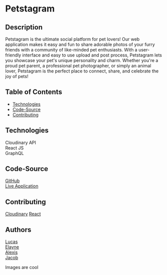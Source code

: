 # Petstagram

## Description

Petstagram is the ultimate social platform for pet lovers! Our web application makes it easy and fun to share adorable photos of your furry friends with a community of like-minded pet enthusiasts. With a user-friendly interface and easy to use upload and post process, Petstagram lets you showcase your pet's unique personality and charm. Whether you're a proud pet parent, a professional pet photographer, or simply an animal lover, Petstagram is the perfect place to connect, share, and celebrate the joy of pets!

## Table of Contents
 - [Technologies](#technologies)
 - [Code-Source](#code-source)
 - [Contributing](#contributing)

## Technologies
Cloudinary API <br>
React JS <br>
GraphQL <br>

## Code-Source
[GitHub](https://github.com/hansl40721/petstagram) <br>
[Live Application](https://petstagram-pzn9.onrender.com)

## Contributing
[Cloudinary](https://cloudinary.com/documentation)
[React](https://react.dev/learn)

## Authors
[Lucas](https://github.com/hansl40721) <br>
[Elayne](https://github.com/ellacheu)<br>
[Alexis](https://github.com/alexismenendez)<br>
[Jacob](https://github.com/IvanDirigible)<br>


Images are cool
